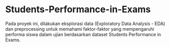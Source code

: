 # Students-Performance-in-Exams
Pada proyek ini, dilakukan eksplorasi data (Exploratory Data Analysis - EDA) dan preprocessing untuk memahami faktor-faktor yang mempengaruhi performa siswa dalam ujian berdasarkan dataset Students Performance in Exams.
